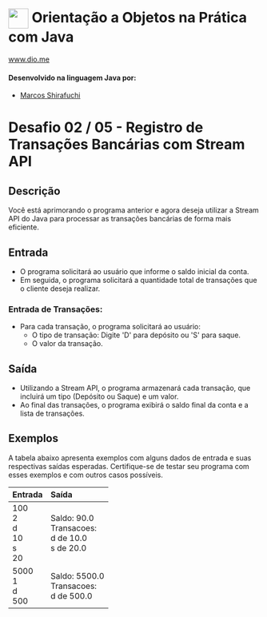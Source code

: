 # <img align="center" width="40px" src="https://hermes.digitalinnovation.one/assets/diome/logo-minimized.png"> Orientação a Objetos na Prática com Java
www.dio.me


#### Desenvolvido na linguagem Java por:
- [Marcos Shirafuchi](https://github.com/marcosfshirafuchi)
# Desafio 02 / 05 - Registro de Transações Bancárias com Stream API
## Descrição
Você está aprimorando o programa anterior e agora deseja utilizar a Stream API do Java para processar as transações bancárias de forma mais eficiente.
## Entrada


* O programa solicitará ao usuário que informe o saldo inicial da conta.
* Em seguida, o programa solicitará a quantidade total de transações que o cliente deseja realizar.

### Entrada de Transações:
* Para cada transação, o programa solicitará ao usuário:
  * O tipo de transação: Digite 'D' para depósito ou 'S' para saque.
  * O valor da transação.
## Saída

* Utilizando a Stream API, o programa armazenará cada transação, que incluirá um tipo (Depósito ou Saque) e um valor.
* Ao final das transações, o programa exibirá o saldo final da conta e a lista de transações.


## Exemplos
A tabela abaixo apresenta exemplos com alguns dados de entrada e suas respectivas saídas esperadas. Certifique-se de testar seu programa com esses exemplos e com outros casos possíveis.
<table>
  <thead>
    <tr align="left">
      <th>Entrada</th>
      <th>Saída</th>
    </tr>
  </thead>
  <tbody align="left">
    <tr>
      <td>100<br>
           2<br>
           d<br>
         10<br>
          s<br>
         20<br>
      </td>
      <td>Saldo: 90.0<br>
Transacoes:<br>
d de 10.0<br>
s de 20.0<br>
      </td>
    </tr>
    <tr>
      <td>5000<br>
1<br>
d<br>
500<br>
      </td>
      <td>Saldo: 5500.0<br>
Transacoes:<br>
d de 500.0<br></td>
    </tr>
    
  </tbody>
  <tfoot></tfoot>
</table>





